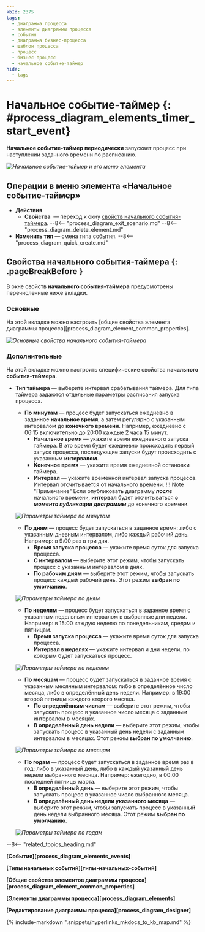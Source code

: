 ```yaml
---
kbId: 2375
tags:
  - диаграмма процесса
  - элементы диаграммы процесса
  - события
  - диаграмма бизнес-процесса
  - шаблон процесса
  - процесс
  - бизнес-процесс
  - начальное событие-таймер
hide:
  - tags
---
```


# Начальное событие-таймер {: #process_diagram_elements_timer_start_event}

**Начальное событие-таймер периодически** запускает процесс при наступлении заданного времени по расписанию.

*![Начальное событие-таймер и его меню элемента](timer_start_event.png)*

## Операции в меню элемента «Начальное событие-таймер»

- **Действия**
    - **Свойства** <i class="fa-light fa-gear"></i> — переход к окну [свойств начального события-таймера](#свойства-начального-события-таймера).
    --8<-- "process_diagram_exit_scenario.md"
    --8<-- "process_diagram_delete_element.md"
- **Изменить тип** — смена типа события.
--8<-- "process_diagram_quick_create.md"

## Свойства начального события-таймера {: .pageBreakBefore }

В окне свойств **начального события-таймера** предусмотрены перечисленные ниже вкладки.

### Основные

На этой вкладке можно настроить [общие свойства элемента диаграммы процесса][process_diagram_element_common_properties].

*![Основные свойства начального события-таймера](timer_start_event_general_properties.png)*

### Дополнительные

На этой вкладке можно настроить специфические свойства **начального события-таймера**.

- **Тип таймера** — выберите интервал срабатывания таймера. Для типа таймера задаются отдельные параметры расписания запуска процесса.
    - **По минутам** — процесс будет запускаться ежедневно в заданное **начальное время**, а затем регулярно с указанным интервалом до **конечного времени**. Например, ежедневно с 06:15 включительно до 20:00 каждые 2 часа 15 минут.
        - **Начальное время** — укажите время ежедневного запуска таймера. В это время будет ежедневно происходить первый запуск процесса, последующие запуски будут происходить с указанным **интервалом**.
        - **Конечное время** — укажите время ежедневной остановки таймера.
        - **Интервал** — укажите временной интервал запуска процесса. Интервал отсчитывается от начального времени.
        !!! Note "Примечание"
            Если опубликовать диаграмму **_после_** начального времени, **интервал** будет отсчитываться **_с момента публикации диаграммы_** до конечного времени.

    *![Параметры таймера по минутам](timer_start_event_minutes.png)*

    - **По дням** — процесс будет запускаться в заданное время: либо с указанным дневным интервалом, либо каждый рабочий день. Например: в 9:00 раз в три дня.
        - **Время запуска процесса** — укажите время суток для запуска процесса.
        - **С интервалом** — выберите этот режим, чтобы запускать процесс с указанным интервалом в днях.
        - **По рабочим дням** — выберите этот режим, чтобы запускать процесс каждый рабочий день. Этот режим **выбран по умолчанию**.

    *![Параметры таймера по дням](timer_start_event_days.png)*

    - **По неделям** — процесс будет запускаться в заданное время с указанным недельным интервалом в выбранные дни недели. Например: в 15:00 каждую неделю по понедельникам, средам и пятницам.
        - **Время запуска процесса** — укажите время суток для запуска процесса.
        - **Интервал в неделях** — укажите интервал и дни недели, по которым будет запускаться процесс.

    *![Параметры таймера по неделям](timer_start_event_weeks.png)*

    - **По месяцам** — процесс будет запускаться в заданное время с указанным месячным интервалом: либо в определённое число месяца, либо в определённый день недели. Например: в 19:00 второй пятницы каждого второго месяца.
        - **По определённым числам** — выберите этот режим, чтобы запускать процесс в указанное число месяца с заданным интервалом в месяцах.
        - **В определённый день недели** — выберите этот режим, чтобы запускать процесс в указанный день недели с заданным интервалом в месяцах. Этот режим **выбран по умолчанию**.

    *![Параметры таймера по месяцам](timer_start_event_months.png)*

    - **По годам** — процесс будет запускаться в заданное время раз в год: либо в указанный день, либо в каждый указанный день недели выбранного месяца. Например: ежегодно, в 00:00 последней пятницы марта.
        - **В определённый день** — выберите этот режим, чтобы запускать процесс в указанное число выбранного месяца.
        - **В определённый день недели указанного месяца** — выберите этот режим, чтобы запускать процесс в указанный день недели выбранного месяца. Этот режим **выбран по умолчанию**.

    *![Параметры таймера по годам](timer_start_event_years.png)*

--8<-- "related_topics_heading.md"

**[События][process_diagram_elements_events]**

**[Типы начальных событий][типы-начальных-событий]**

**[Общие свойства элементов диаграммы процесса][process_diagram_element_common_properties]**

**[Элементы диаграммы процесса][process_diagram_elements]**

**[Редактирование диаграммы процесса][process_diagram_designer]**

{% include-markdown ".snippets/hyperlinks_mkdocs_to_kb_map.md" %}
